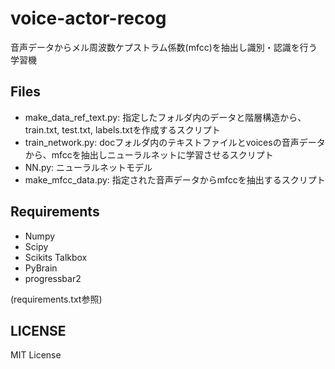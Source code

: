 # voice-actor-recog
音声データからメル周波数ケプストラム係数(mfcc)を抽出し識別・認識を行う学習機

## Files
* make_data_ref_text.py: 指定したフォルダ内のデータと階層構造から、train.txt, test.txt, labels.txtを作成するスクリプト
* train_network.py: docフォルダ内のテキストファイルとvoicesの音声データから、mfccを抽出しニューラルネットに学習させるスクリプト
* NN.py: ニューラルネットモデル
* make_mfcc_data.py: 指定された音声データからmfccを抽出するスクリプト

## Requirements
* Numpy
* Scipy
* Scikits Talkbox
* PyBrain
* progressbar2

(requirements.txt参照)

## LICENSE
MIT License
